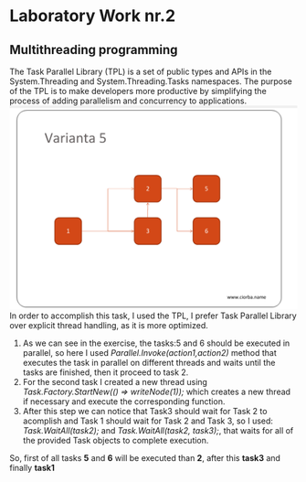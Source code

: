 # Laboratory Work nr.2
## Multithreading programming
The Task Parallel Library (TPL) is a set of public types and APIs in the System.Threading and System.Threading.Tasks namespaces. The purpose of the TPL is to make developers more productive by simplifying the process of adding parallelism and concurrency to applications. 
![alt text](https://github.com/Arina29/PR_Labs/blob/master/lab2Varianta.png "Logo Title Text 1")
 In order to accomplish this task, I used the TPL, I prefer Task Parallel Library over explicit thread handling, as it is more optimized.
 1. As we can see in the exercise, the tasks:5 and 6 should be executed in parallel, so here I used _Parallel.Invoke(action1,action2)_ method that executes the task in parallel on different threads and waits until the tasks are finished, then it proceed to task 2.
2. For the second task I created a new thread using  _Task.Factory.StartNew(() => writeNode(1));_ which creates a new thread if necessary and execute the corresponding function.
3. After this step we can notice that Task3 should wait for Task 2 to acomplish and Task 1 should wait for Task 2 and Task 3, so I used: _Task.WaitAll(task2);_ and _Task.WaitAll(task2, task3);_, that waits for all of the provided Task objects to complete execution.  

So, first of all tasks __5__ and __6__ will be executed than __2__, after this __task3__ and finally __task1__

